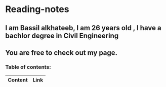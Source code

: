 # Reading-notes
## I am Bassil alkhateeb, I am 26 years old , I have a bachlor degree in Civil Engineering
## You are free to check out my page.
### **Table of contents:**
 Content | Link
 ------- | ------